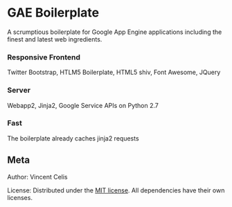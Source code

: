 <h1>GAE Boilerplate</h1>
<p>A scrumptious boilerplate for Google App Engine applications including the finest and latest web ingredients.</p>

<h3>Responsive Frontend</h3>
<p>Twitter Bootstrap, HTLM5 Boilerplate, HTML5 shiv, Font Awesome, JQuery</p>

<h3>Server</h3>
<p>Webapp2, Jinja2, Google Service APIs on Python 2.7</p>

<h3>Fast</h3>
<p>The boilerplate already caches jinja2 requests</p>

<h2>Meta</h2>
<p>Author: Vincent Celis</p>
<p>License: Distributed under the <a href="http://opensource.org/licenses/MIT">MIT license</a>. All dependencies have their own licenses.</p>